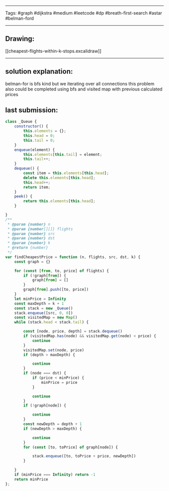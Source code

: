 

----

Tags: #graph #dijkstra #medium #leetcode #dp #breath-first-search #astar #belman-ford

----

## Drawing:
[[cheapest-flights-within-k-stops.excalidraw]]

----


## solution explanation:
belman-for is bfs kind but we iterating over all connections 
this problem also could be completed using bfs and visited map with previous calculated prices

## last submission:
```javascript
class _Queue {
    constructor() {
        this.elements = {};
        this.head = 0;
        this.tail = 0;
    }
    enqueue(element) {
        this.elements[this.tail] = element;
        this.tail++;
    }
    dequeue() {
        const item = this.elements[this.head];
        delete this.elements[this.head];
        this.head++;
        return item;
    }
    peek() {
        return this.elements[this.head];
    }

}
/**
 * @param {number} n
 * @param {number[][]} flights
 * @param {number} src
 * @param {number} dst
 * @param {number} k
 * @return {number}
 */
var findCheapestPrice = function (n, flights, src, dst, k) {
    const graph = {}

    for (const [from, to, price] of flights) {
        if (!graph[from]) {
            graph[from] = []
        }
        graph[from].push([to, price])
    }
    let minPrice = Infinity
    const maxDepth = k + 1
    const stack = new _Queue()
    stack.enqueue([src, 0, 0])
    const visitedMap = new Map()
    while (stack.head < stack.tail) {

        const [node, price, depth] = stack.dequeue()
        if (visitedMap.has(node) && visitedMap.get(node) < price) {
            continue
        }
        visitedMap.set(node, price)
        if (depth > maxDepth) {

            continue
        }
        if (node === dst) {
            if (price < minPrice) {
                minPrice = price
            }

            continue
        }
        if (!graph[node]) {

            continue
        }
        const newDepth = depth + 1
        if (newDepth > maxDepth) {

            continue
        }
        for (const [to, toPrice] of graph[node]) {

            stack.enqueue([to, toPrice + price, newDepth])
        }

    }
    if (minPrice === Infinity) return -1
    return minPrice
};
```




